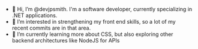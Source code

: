 - 👋 Hi, I’m @devjpsmith. I'm a software developer, currently specializing in .NET applications.
- 👀 I’m interested in strengthening my front end skills, so a lot of my recent commits are in that area.
- 🌱 I’m currently learning more about CSS, but also exploring other backend architectures like NodeJS for APIs

<!---
devjpsmith/devjpsmith is a ✨ special ✨ repository because its `README.md` (this file) appears on your GitHub profile.
You can click the Preview link to take a look at your changes.
--->
